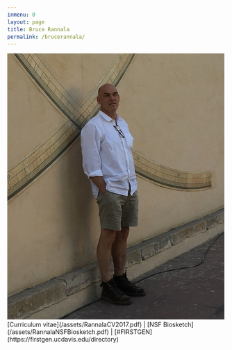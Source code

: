 ```yaml
---
inmenu: 0
layout: page
title: Bruce Rannala
permalink: /brucerannala/
---
```


<img src="/assets/bruce2018-3.jpg" alt="Drawing" style="width: 500px;" />  
[Curriculum vitae](/assets/RannalaCV2017.pdf) | [NSF Biosketch](/assets/RannalaNSFBiosketch.pdf) | [#FIRSTGEN](https://firstgen.ucdavis.edu/directory)
